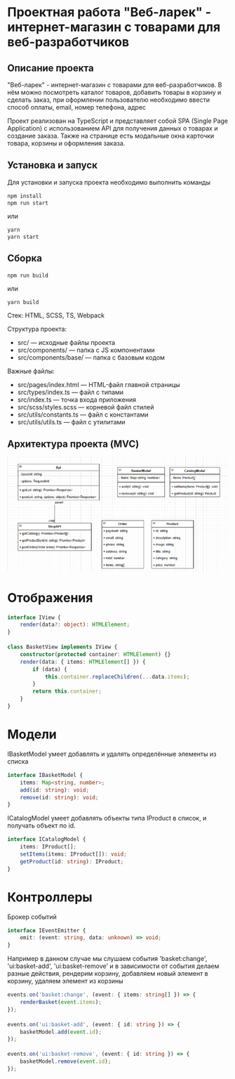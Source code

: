 # Проектная работа "Веб-ларек" - интернет-магазин с товарами для веб-разработчиков

## Описание проекта
"Веб-ларек" - интернет-магазин с товарами для веб-разработчиков. В нём можно посмотреть
каталог товаров, добавить товары в корзину и сделать заказ, при оформлении
пользователю необходимо ввести способ оплаты, email, номер телефона, адрес

Проект реализован на TypeScript и представляет собой SPA (Single Page Application) с использованием API для получения данных о товарах и создание заказа. Также на странице
есть модальные окна карточки товара, корзины и оформления заказа.

## Установка и запуск
Для установки и запуска проекта необходимо выполнить команды

```
npm install
npm run start
```

или

```
yarn
yarn start
```
## Сборка

```
npm run build
```

или

```
yarn build
```

Стек: HTML, SCSS, TS, Webpack

Структура проекта:
- src/ — исходные файлы проекта
- src/components/ — папка с JS компонентами
- src/components/base/ — папка с базовым кодом

Важные файлы:
- src/pages/index.html — HTML-файл главной страницы
- src/types/index.ts — файл с типами
- src/index.ts — точка входа приложения
- src/scss/styles.scss — корневой файл стилей
- src/utils/constants.ts — файл с константами
- src/utils/utils.ts — файл с утилитами

## Архитектура проекта (MVC)
![Архитектура](image-2.png)

# Отображения

```ts
interface IView {
	render(data?: object): HTMLElement;
}

class BasketView implements IView {
    constructor(protected container: HTMLElement) {}
    render(data: { items: HTMLElement[] }) {
        if (data) {
			this.container.replaceChildren(...data.items);
		}
		return this.container;
    }
}
```

# Модели
IBasketModel умеет добавлять и удалять определённые элементы из списка
```ts
interface IBasketModel {
	items: Map<string, number>;
	add(id: string): void;
	remove(id: string): void;
}
```

ICatalogModel умеет добавлять объекты типа IProduct в список, и получать объект
по id.
```ts
interface ICatalogModel {
	items: IProduct[];
	setItems(items: IProduct[]): void;
	getProduct(id: string): IProduct;
}
```

# Контроллеры

Брокер событий
```ts
interface IEventEmitter {
	emit: (event: string, data: unknown) => void;
}
```

Например в данном случае мы слушаем события 'basket:change', 'ui:basket-add',
'ui:basket-remove' и в зависимости от события делаем разные действия, рендерим корзину,
добавляем новый элемент в корзину, удаляем элемент из корзины
```ts
events.on('basket:change', (event: { items: string[] }) => {
	renderBasket(event.items);
});

events.on('ui:basket-add', (event: { id: string }) => {
	basketModel.add(event.id);
});

events.on('ui:basket-remove', (event: { id: string }) => {
	basketModel.remove(event.id);
});

```